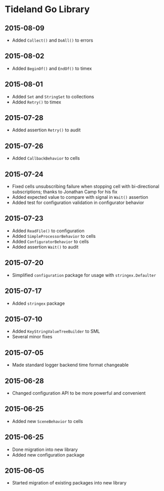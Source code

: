 # Tideland Go Library

## 2015-08-09

- Added `Collect()` and `DoAll()` to errors

## 2015-08-02

- Added `BeginOf()` and `EndOf()` to timex

## 2015-08-01

- Added `Set` and `StringSet` to collections
- Added `Retry()` to timex

## 2015-07-28

- Added assertion `Retry()` to audit

## 2015-07-26

- Added `CallbackBehavior` to cells

## 2015-07-24

- Fixed cells unsubscribing failure when stopping cell with 
  bi-directional subscriptions; thanks to Jonathan Camp for
  his fix
- Added expected value to compare with signal in `Wait()` assertion
- Added test for configuration validation in configurator behavior

## 2015-07-23

- Added `ReadFile()` to configuration
- Added `SimpleProcessorBehavior` to cells 
- Added `ConfiguratorBehavior` to cells
- Added assertion `Wait()` to audit

## 2015-07-20

- Simplified `configuration` package for usage with `stringex.Defaulter`

## 2015-07-17

- Added `stringex` package

## 2015-07-10

- Added `KeyStringValueTreeBuilder` to SML
- Several minor fixes

## 2015-07-05

- Made standard logger backend time format changeable

## 2015-06-28

- Changed configuration API to be more powerful
  and convenient

## 2015-06-25

- Added new `SceneBehavior` to cells

## 2015-06-25

- Done migration into new library
- Added new configuration package

## 2015-06-05

- Started migration of existing packages into new library
